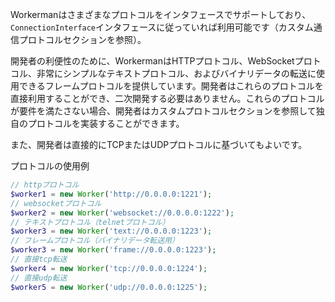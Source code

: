 Workermanはさまざまなプロトコルをインタフェースでサポートしており、```ConnectionInterface```インタフェースに従っていれば利用可能です（カスタム通信プロトコルセクションを参照）。 

開発者の利便性のために、WorkermanはHTTPプロトコル、WebSocketプロトコル、非常にシンプルなテキストプロトコル、およびバイナリデータの転送に使用できるフレームプロトコルを提供しています。開発者はこれらのプロトコルを直接利用することができ、二次開発する必要はありません。これらのプロトコルが要件を満たさない場合、開発者はカスタムプロトコルセクションを参照して独自のプロトコルを実装することができます。

また、開発者は直接的にTCPまたはUDPプロトコルに基づいてもよいです。

プロトコルの使用例
```php
// httpプロトコル
$worker1 = new Worker('http://0.0.0.0:1221');
// websocketプロトコル
$worker2 = new Worker('websocket://0.0.0.0:1222');
// テキストプロトコル（telnetプロトコル）
$worker3 = new Worker('text://0.0.0.0:1223');
// フレームプロトコル（バイナリデータ転送用）
$worker3 = new Worker('frame://0.0.0.0:1223');
// 直接tcp転送
$worker4 = new Worker('tcp://0.0.0.0:1224');
// 直接udp転送
$worker5 = new Worker('udp://0.0.0.0:1225');
```
